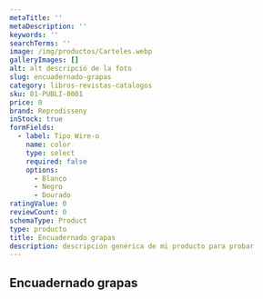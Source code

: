 ```yaml
---
metaTitle: ''
metaDescription: ''
keywords: ''
searchTerms: ''
image: /img/productos/Carteles.webp
galleryImages: []
alt: alt descripció de la foto
slug: encuadernado-grapas
category: libros-revistas-catalogos
sku: 01-PUBLI-0001
price: 0
brand: Reprodisseny
inStock: true
formFields:
  - label: Tipo Wire-o
    name: color
    type: select
    required: false
    options:
      - Blanco
      - Negro
      - Dourado
ratingValue: 0
reviewCount: 0
schemaType: Product
type: producto
title: Encuadernado grapas
description: descripción genérica de mi producto para probar
---
```

## Encuadernado grapas
